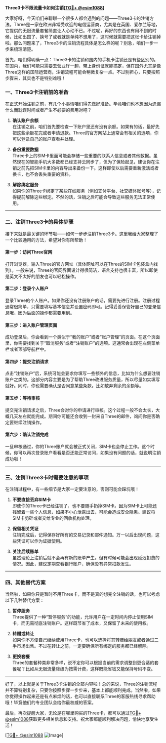 **Three3卡不限流量卡如何注销[[TG💪+ @esim1088](https://t.me/s/esim1088)]**

大家好呀，今天咱们来聊聊一个很多人都会遇到的问题——Three3卡的注销方法。Three是一家在欧洲非常受欢迎的电信运营商，尤其是在英国、爱尔兰等地，它提供的无限流量套餐简直让人心动不已。不过呢，再好的东西也有用不到的时候，比如出国了、换号了或者就是单纯不想用了，这时候就需要把这张卡给注销掉啦。那么问题来了，Three3卡的注销流程具体是怎么样的呢？别急，咱们一步一步来梳理清楚。

首先，咱们得明确一点：Three3卡的注销和国内的手机卡注销还是有些区别的。在国内，我们可能只需要去营业厅一趟，带上身份证就能搞定，但在国外尤其是像Three这样的国际运营商，注销流程可能会稍微复杂一点。不过别担心，只要按照步骤来，其实也不是特别难哦！

### 一、Three3卡注销前的准备

在正式开始注销之前，有几个小事情咱们得先做好准备。毕竟咱们也不想因为遗漏什么而耽误时间或者产生不必要的费用对吧？

1. **确认账户余额**  
   在注销之前，咱们首先要检查一下账户里还有没有余额。如果有的话，最好先把这些余额花完或者申请退款。Three的官方网站上通常会有相关的选项，你可以登录自己的账户查看并处理。

2. **备份重要数据**  
   Three卡上的SIM卡里面可能会存储一些重要的联系人信息或者其他数据。虽然现在的智能手机大多数都已经支持云同步了，但为了保险起见，建议你在注销之前先把SIM卡里的内容导出来备份一下。这样即使以后需要重新激活或者换卡，也不会丢失重要的资料。

3. **解除绑定服务**  
   如果你的Three卡绑定了某些在线服务（例如支付平台、社交媒体账号等），记得提前解除这些绑定。不然的话，注销之后可能会导致这些服务无法正常使用。

---

### 二、注销Three3卡的具体步骤

接下来就是最关键的环节啦——如何一步步注销Three3卡。这里我给大家整理了一个比较通用的方法，希望对你有所帮助！

#### 第一步：访问Three官网

打开浏览器，输入Three的官方网址（具体网址可以在Three的SIM卡包装盒内找到）。一般来说，Three的官网界面设计得很简洁，语言支持也很丰富，所以即使是英文不太好的朋友也可以轻松操作。

#### 第二步：登录个人账户

登录Three的个人账户。如果你还没有注册账户的话，需要先进行注册。注册过程通常很简单，只需要填写基本信息并设置密码即可。记得妥善保管好自己的登录信息哦，因为后面的操作都需要用到。

#### 第三步：进入账户管理页面

成功登录后，你会看到一个类似于“我的账户”或者“账户管理”的页面。在这个页面里，你需要找到关于“取消服务”或者“注销账户”的选项。这通常会出现在左侧菜单栏或者顶部导航栏中。

#### 第四步：提交注销请求

点击“注销账户”后，系统可能会要求你填写一些额外的信息，比如为什么想要注销账户之类的。这部分内容主要是为了帮助Three改进服务质量，所以尽量如实填写就好。同时，你也需要确认是否同意某些条款，比如放弃剩余的余额等。

#### 第五步：等待审核

提交完注销请求之后，Three会对你的申请进行审核。这个过程一般不会太长，大概几天左右就能完成。期间你可能还会收到一封来自Three的邮件，询问你是否确定要继续注销操作。

#### 第六步：确认注销完成

一旦审核通过，你的Three账户就会被正式关闭，SIM卡也会停止工作。这个时候，你可以再次登录账户看看是否还能正常访问，如果没有问题的话，就说明注销成功啦！

---

### 三、注销Three3卡时需要注意的事项

在注销过程中，有一些细节是大家一定要注意的，否则可能会踩坑哦！

1. **不要直接丢弃SIM卡**  
   即使你的Three卡已经注销了，也不要随手扔掉SIM卡。因为SIM卡上可能还残留着一些个人信息，如果不小心泄露出去，可能会造成安全隐患。建议将SIM卡剪碎或者交给专业的回收机构处理。

2. **保留相关凭证**  
   注销完成后，记得保存好所有的交易记录和邮件通知。万一以后出现问题，这些凭证可以作为证据使用。

3. **关注后续账单**  
   虽然理论上注销后就不会再有新的账单产生，但有时候可能会出现延迟扣费的情况。因此，建议定期查看银行账户，确保没有异常扣款发生。

---

### 四、其他替代方案

当然啦，如果你只是暂时不用Three卡，而不是真的想完全注销的话，也可以考虑以下几种替代方案：

1. **暂停服务**  
   Three提供了一种“暂停服务”的功能，允许用户在一定时间内停止使用SIM卡，而无需彻底注销账户。这样既节省了成本，又保留了未来的使用权。

2. **转赠或转让**  
   如果你不方便自己继续使用Three卡，也可以选择将其转赠给朋友或者通过二手市场出售。不过在转让之前，一定要确保所有绑定的服务都已经解除。

3. **更换套餐**  
   Three的套餐种类非常多样，说不定你可以根据当前的需求调整到更合适的套餐呢？比如从无限流量降级为按需计费，这样既能省钱又能保持号码不变。

---

好了，以上就是关于Three3卡注销的全部内容啦！总的来说，Three的注销流程并不算特别复杂，只要你按照步骤一步步来，基本上都能顺利完成。当然啦，如果你觉得操作起来还是有点麻烦的话，也可以直接联系Three的客服热线寻求帮助哦！毕竟他们的专业团队会给你最权威的答案。

最后，再次提醒大家，无论是在哪里购买的Three卡，都可以通过[TG💪+ @esim1088](https://t.me/s/esim1088)获取更多相关信息和支持。祝大家都能顺利解决问题，愉快地享受生活！

[[TG💪+ @esim1088](https://t.me/s/esim1088) ![Image](https://i.postimg.cc/4NQfJmqS/Snipaste-2025-05-13-00-14-12.png)]